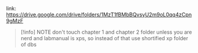 link: https://drive.google.com/drive/folders/1MzT1fBMbBQvsyU2m9oL0qq4zCpn9gMzF


> [!info] NOTE
 > don't touch chapter 1 and chapter 2 folder unless you are nerd and labmanual is xps, so instead of that use shortified xp folder of dbs
